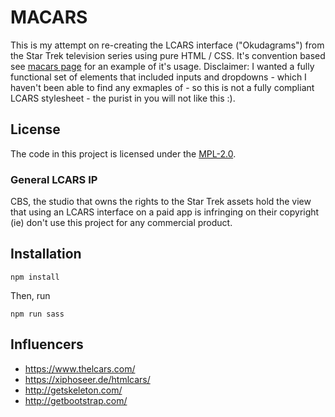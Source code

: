 # MACARS

This is my attempt on re-creating the LCARS interface ("Okudagrams") from the Star Trek
television series using pure HTML / CSS. It's convention based see [macars page](https://ellerbus.github.io/macars/)
for an example of it's usage. Disclaimer: I wanted a fully functional set of elements that
included inputs and dropdowns - which I haven't been able to find any exmaples of - so this
is not a fully compliant LCARS stylesheet - the purist in you will not like this :).

## License

The code in this project is licensed under the [MPL-2.0](https://spdx.org/licenses/MPL-2.0.html).

### General LCARS IP

CBS, the studio that owns the rights to the Star Trek assets hold the view that using an LCARS
interface on a paid app is infringing on their copyright (ie) don't use this project for any
commercial product.

## Installation

```
npm install
```

Then, run

```
npm run sass
```
## Influencers

* https://www.thelcars.com/
* https://xiphoseer.de/htmlcars/
* http://getskeleton.com/
* http://getbootstrap.com/
